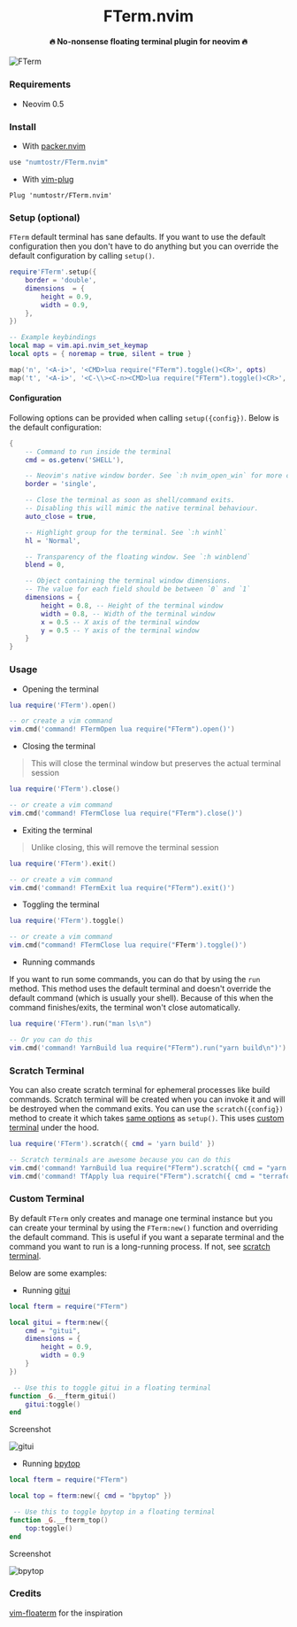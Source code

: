 <h1 align='center'>FTerm.nvim</h1>

<h4 align='center'>🔥 No-nonsense floating terminal plugin for neovim 🔥</h4>

![FTerm](https://user-images.githubusercontent.com/24727447/113905276-999bc580-97f0-11eb-9c01-347de0ff53c9.png "FTerm floating in the wind")

### Requirements

-   Neovim 0.5

### Install

-   With [packer.nvim](https://github.com/wbthomason/packer.nvim)

```lua
use "numtostr/FTerm.nvim"
```

-   With [vim-plug](https://github.com/junegunn/vim-plug)

```vim
Plug 'numtostr/FTerm.nvim'
```

### Setup (optional)

`FTerm` default terminal has sane defaults. If you want to use the default configuration then you don't have to do anything but you can override the default configuration by calling `setup()`.

```lua
require'FTerm'.setup({
    border = 'double',
    dimensions  = {
        height = 0.9,
        width = 0.9,
    },
})

-- Example keybindings
local map = vim.api.nvim_set_keymap
local opts = { noremap = true, silent = true }

map('n', '<A-i>', '<CMD>lua require("FTerm").toggle()<CR>', opts)
map('t', '<A-i>', '<C-\\><C-n><CMD>lua require("FTerm").toggle()<CR>', opts)
```

#### Configuration

Following options can be provided when calling `setup({config})`. Below is the default configuration:

```lua
{
    -- Command to run inside the terminal
    cmd = os.getenv('SHELL'),

    -- Neovim's native window border. See `:h nvim_open_win` for more configuration options.
    border = 'single',

    -- Close the terminal as soon as shell/command exits.
    -- Disabling this will mimic the native terminal behaviour.
    auto_close = true,

    -- Highlight group for the terminal. See `:h winhl`
    hl = 'Normal',

    -- Transparency of the floating window. See `:h winblend`
    blend = 0,

    -- Object containing the terminal window dimensions.
    -- The value for each field should be between `0` and `1`
    dimensions = {
        height = 0.8, -- Height of the terminal window
        width = 0.8, -- Width of the terminal window
        x = 0.5 -- X axis of the terminal window
        y = 0.5 -- Y axis of the terminal window
    }
}
```

### Usage

-   Opening the terminal

```lua
lua require('FTerm').open()

-- or create a vim command
vim.cmd('command! FTermOpen lua require("FTerm").open()')
```

-   Closing the terminal

> This will close the terminal window but preserves the actual terminal session

```lua
lua require('FTerm').close()

-- or create a vim command
vim.cmd('command! FTermClose lua require("FTerm").close()')
```

-   Exiting the terminal

> Unlike closing, this will remove the terminal session

```lua
lua require('FTerm').exit()

-- or create a vim command
vim.cmd('command! FTermExit lua require("FTerm").exit()')
```

-   Toggling the terminal

```lua
lua require('FTerm').toggle()

-- or create a vim command
vim.cmd("command! FTermClose lua require("FTerm').toggle()')
```

-   Running commands

If you want to run some commands, you can do that by using the `run` method. This method uses the default terminal and doesn't override the default command (which is usually your shell). Because of this when the command finishes/exits, the terminal won't close automatically.

```lua
lua require('FTerm').run("man ls\n")

-- Or you can do this
vim.cmd('command! YarnBuild lua require("FTerm").run("yarn build\n")')
```

### Scratch Terminal

You can also create scratch terminal for ephemeral processes like build commands. Scratch terminal will be created when you can invoke it and will be destroyed when the command exits. You can use the `scratch({config})` method to create it which takes [same options](#configuration) as `setup()`. This uses [custom terminal](#custom-terminal) under the hood.

```lua
lua require('FTerm').scratch({ cmd = 'yarn build' })

-- Scratch terminals are awesome because you can do this
vim.cmd('command! YarnBuild lua require("FTerm").scratch({ cmd = "yarn build" })')
vim.cmd('command! TfApply lua require("FTerm").scratch({ cmd = "terraform apply" })')
```

### Custom Terminal

By default `FTerm` only creates and manage one terminal instance but you can create your terminal by using the `FTerm:new()` function and overriding the default command. This is useful if you want a separate terminal and the command you want to run is a long-running process. If not, see [scratch terminal](#scratch-terminal).

Below are some examples:

-   Running [gitui](https://github.com/extrawurst/gitui)

```lua
local fterm = require("FTerm")

local gitui = fterm:new({
    cmd = "gitui",
    dimensions = {
        height = 0.9,
        width = 0.9
    }
})

 -- Use this to toggle gitui in a floating terminal
function _G.__fterm_gitui()
    gitui:toggle()
end
```

Screenshot

![gitui](https://user-images.githubusercontent.com/24727447/115375538-8541ca80-a1eb-11eb-90aa-b81803e591dc.png "gitui in a floating terminal")

-   Running [bpytop](https://github.com/aristocratos/bpytop)

```lua
local fterm = require("FTerm")

local top = fterm:new({ cmd = "bpytop" })

 -- Use this to toggle bpytop in a floating terminal
function _G.__fterm_top()
    top:toggle()
end
```

Screenshot

![bpytop](https://user-images.githubusercontent.com/24727447/115376384-47917180-a1ec-11eb-9717-8dbf21465428.png "bpytop in floating terminal")

### Credits

[vim-floaterm](https://github.com/voldikss/vim-floaterm) for the inspiration
